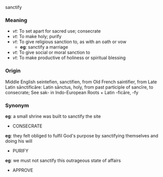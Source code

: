 sanctify
### Meaning
+ _vt_: To set apart for sacred use; consecrate
+ _vt_: To make holy; purify
+ _vt_: To give religious sanction to, as with an oath or vow
    + __eg__: sanctify a marriage
+ _vt_: To give social or moral sanction to
+ _vt_: To make productive of holiness or spiritual blessing

### Origin

Middle English seintefien, sanctifien, from Old French saintifier, from Late Latin sānctificāre: Latin sānctus, holy, from past participle of sancīre, to consecrate; See sak- in Indo-European Roots + Latin -ficāre, -fy

### Synonym

__eg__: a small shrine was built to sanctify the site

+ CONSECRATE

__eg__: they felt obliged to fulfil God's purpose by sanctifying themselves and doing his will

+ PURIFY

__eg__: we must not sanctify this outrageous state of affairs

+ APPROVE


